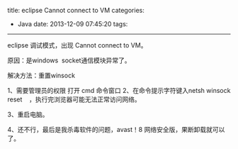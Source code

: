 title: eclipse Cannot connect to VM
categories:
  - Java
date: 2013-12-09 07:45:20
tags:
---

eclipse 调试模式，出现 Cannot connect to VM。

原因：是windows  socket通信模块异常了。

解决方法：重置winsock

1、需要管理员的权限 打开 cmd 命令窗口
2、在命令提示字符键入netsh winsock reset    ，执行完浏览器可能无法正常访问网络。

3、重启电脑。

4、还不行，最后是我杀毒软件的问题，avast！8 网络安全版，果断卸载就可以了。